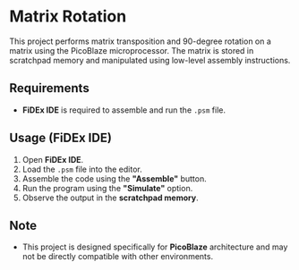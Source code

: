 # Matrix Rotation

This project performs matrix transposition and 90-degree rotation on a matrix using the PicoBlaze microprocessor. The matrix is stored in scratchpad memory and manipulated using low-level assembly instructions.

## Requirements
- **FiDEx IDE** is required to assemble and run the `.psm` file.

## Usage (FiDEx IDE)
1. Open **FiDEx IDE**.
2. Load the `.psm` file into the editor.
3. Assemble the code using the **"Assemble"** button.
4. Run the program using the **"Simulate"** option.
5. Observe the output in the **scratchpad memory**.

## Note
- This project is designed specifically for **PicoBlaze** architecture and may not be directly compatible with other environments.
